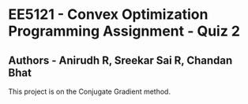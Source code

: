 # EE5121 - Convex Optimization Programming Assignment - Quiz 2
## Authors - Anirudh R, Sreekar Sai R, Chandan Bhat

This project is on the Conjugate Gradient method.